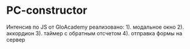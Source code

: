 # PC-constructor
Интенсив по JS от GloAcademy 
реализовано: 
            1). модальное окно
            2). аккордион
            3). таймер с обратным отсчетом
            4). отправка формы на сервер
